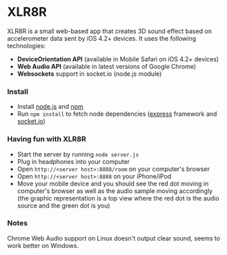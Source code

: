 # XLR8R

XLR8R is a small web-based app that creates 3D sound effect based on accelerometer data sent by iOS 4.2+ devices. It uses the following technologies:

* **DeviceOrientation API** (available in Mobile Safari on iOS 4.2+ devices)
* **Web Audio API** (available in latest versions of Google Chrome)
* **Websockets** support in socket.io (node.js module)

### Install

* Install [node.js][1] and [npm][2]  
* Run `npm install` to fetch node dependencies ([express][3] framework and [socket.io][4])

### Having fun with XLR8R

* Start the server by running `node server.js`
* Plug in headphones into your computer
* Open `http://<server host>:8888/room` on your computer's browser
* Open `http://<server host>:8888` on your iPhone/iPod
* Move your mobile device and you should see the red dot moving in computer's browser as well as the audio sample moving accordingly (the graphic representation is a top view where the red dot is the audio source and the green dot is you)

### Notes

Chrome Web Audio support on Linux doesn't output clear sound, seems to work better on Windows.

[1]: http://nodejs.org/
[2]: http://npmjs.org/
[3]: http://expressjs.com/
[4]: http://socket.io/
